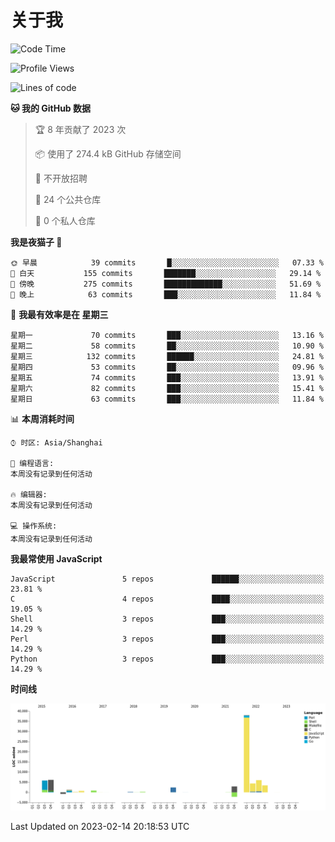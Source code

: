 # 关于我

<!--START_SECTION:waka-->
![Code Time](http://img.shields.io/badge/Code%20Time-725%20hrs%2040%20mins-blue)

![Profile Views](http://img.shields.io/badge/%E4%B8%AA%E4%BA%BA%E8%B5%84%E6%96%99%E8%A7%82%E7%9C%8B%E6%AC%A1%E6%95%B0-3-blue)

![Lines of code](https://img.shields.io/badge/%E4%BB%8E%E3%80%8CHello%20World%E3%80%8D%E8%B5%B7%E6%88%91%E5%B7%B2%E7%BB%8F%E5%86%99%E4%BA%86-70%20Thousand%20%E8%A1%8C%E4%BB%A3%E7%A0%81-blue)

**🐱 我的 GitHub 数据** 

> 🏆 8 年贡献了 2023 次
 > 
> 📦  使用了 274.4 kB GitHub 存储空间 
 > 
> 🚫 不开放招聘
 > 
> 📜 24 个公共仓库 
 > 
> 🔑 0 个私人仓库  
 > 
**我是夜猫子 🦉** 

```text
🌞 早晨            39 commits       █░░░░░░░░░░░░░░░░░░░░░░░░   07.33 % 
🌆 白天           155 commits       ███████░░░░░░░░░░░░░░░░░░   29.14 % 
🌃 傍晚           275 commits       █████████████░░░░░░░░░░░░   51.69 % 
🌙 晚上            63 commits       ███░░░░░░░░░░░░░░░░░░░░░░   11.84 % 

```
📅 **我最有效率是在 星期三** 

```text
星期一             70 commits       ███░░░░░░░░░░░░░░░░░░░░░░   13.16 % 
星期二             58 commits       ██░░░░░░░░░░░░░░░░░░░░░░░   10.90 % 
星期三            132 commits       ██████░░░░░░░░░░░░░░░░░░░   24.81 % 
星期四             53 commits       ██░░░░░░░░░░░░░░░░░░░░░░░   09.96 % 
星期五             74 commits       ███░░░░░░░░░░░░░░░░░░░░░░   13.91 % 
星期六             82 commits       ███░░░░░░░░░░░░░░░░░░░░░░   15.41 % 
星期日             63 commits       ███░░░░░░░░░░░░░░░░░░░░░░   11.84 % 

```


📊 **本周消耗时间** 

```text
⌚︎ 时区: Asia/Shanghai

💬 编程语言: 
本周没有记录到任何活动

🔥 编辑器: 
本周没有记录到任何活动

💻 操作系统: 
本周没有记录到任何活动

```

**我最常使用 JavaScript** 

```text
JavaScript               5 repos             ██████░░░░░░░░░░░░░░░░░░░   23.81 % 
C                        4 repos             ████░░░░░░░░░░░░░░░░░░░░░   19.05 % 
Shell                    3 repos             ███░░░░░░░░░░░░░░░░░░░░░░   14.29 % 
Perl                     3 repos             ███░░░░░░░░░░░░░░░░░░░░░░   14.29 % 
Python                   3 repos             ███░░░░░░░░░░░░░░░░░░░░░░   14.29 % 

```


**时间线**

![Chart not found](https://raw.githubusercontent.com/Arondight/Arondight/master/charts/bar_graph.png) 


 Last Updated on 2023-02-14 20:18:53 UTC
<!--END_SECTION:waka-->
